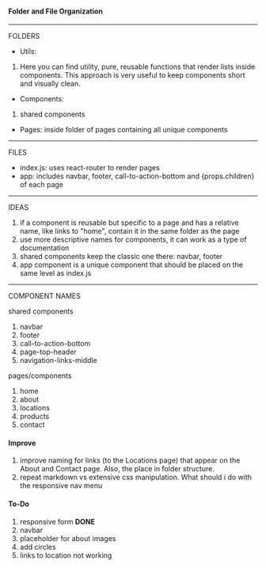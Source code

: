 #### Folder and File Organization
---


FOLDERS
- Utils: 
01. Here you can find utility, pure, reusable functions that render lists inside components. This approach is very useful to keep components short and visually clean.

- Components:
01. shared components

- Pages:
inside folder of pages containing all unique components


---
FILES
- index.js: uses react-router to render pages
- app: includes navbar, footer, call-to-action-bottom and {props.children} of each page


---
IDEAS
01. if a component is reusable but specific to a page and has a relative name, like links to "home", contain it in the same folder as the page
02. use more descriptive names for components, it can work as a type of documentation
03. shared components keep the classic one there: navbar, footer
04. app component is a unique component that should be placed on the same level as index.js

---
COMPONENT NAMES

shared components
01. navbar
02. footer
03. call-to-action-bottom
04. page-top-header
05. navigation-links-middle

pages/components
01. home
02. about
03. locations
04. products
05. contact


#### Improve
01. improve naming for links (to the Locations page) that appear on the About and Contact page. Also, the place in folder structure.
02. repeat markdown vs extensive css manipulation. What should i do with the responsive nav menu

#### To-Do 
01. responsive form __DONE__
02. navbar
03. placeholder for about images
04. add circles
05. links to location not working
